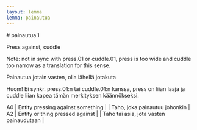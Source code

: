 ```yaml
---
layout: lemma
lemma: painautua
---
```


<div class="sense">
# <span class="sensename">painautua.1</span>

<span class="description">Press against, cuddle</span>

Note: not in sync with press.01 or cuddle.01, press is too wide and cuddle too narrow as a translation for this sense.

<span class="description">Painautua jotain vasten, olla lähellä jotakuta</span>

Huom! Ei synkr. press.01:n tai cuddle.01:n kanssa, press on liian laaja ja cuddle liian kapea tämän merkityksen käännökseksi.

A0 | Entity pressing against something |   | Taho, joka painautuu johonkin |  
A2 | Entity or thing pressed against |   | Taho tai asia, jota vasten painaudutaan |  

</div>

